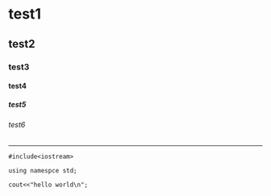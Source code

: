 # test1
## test2
### test3
#### test4
##### test5
###### test6

***
`
#include<iostream>
`

`
using namespce std;
`

`
cout<<"hello world\n";
`
